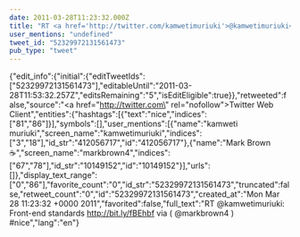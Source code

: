 ```yaml
---
date: 2011-03-28T11:23:32.000Z
title: "RT <a href='http://twitter.com/kamwetimuriuki'>@kamwetimuriuki</a>: Front-end standards http://bit.ly/fBEhbf via ( <a href='http://twitter.com/markbrown4'>@markbrown4</a> ) #nice″"
user_mentions: "undefined"
tweet_id: "52329972131561473"
pub_type: "tweet"
---
```

{"edit_info":{"initial":{"editTweetIds":["52329972131561473"],"editableUntil":"2011-03-28T11:53:32.257Z","editsRemaining":"5","isEditEligible":true}},"retweeted":false,"source":"<a href=\"http://twitter.com\" rel=\"nofollow\">Twitter Web Client</a>","entities":{"hashtags":[{"text":"nice","indices":["81","86"]}],"symbols":[],"user_mentions":[{"name":"kamweti muriuki","screen_name":"kamwetimuriuki","indices":["3","18"],"id_str":"412056717","id":"412056717"},{"name":"Mark Brown ☕","screen_name":"markbrown4","indices":["67","78"],"id_str":"10149152","id":"10149152"}],"urls":[]},"display_text_range":["0","86"],"favorite_count":"0","id_str":"52329972131561473","truncated":false,"retweet_count":"0","id":"52329972131561473","created_at":"Mon Mar 28 11:23:32 +0000 2011","favorited":false,"full_text":"RT @kamwetimuriuki: Front-end standards http://bit.ly/fBEhbf via ( @markbrown4 ) #nice","lang":"en"}
